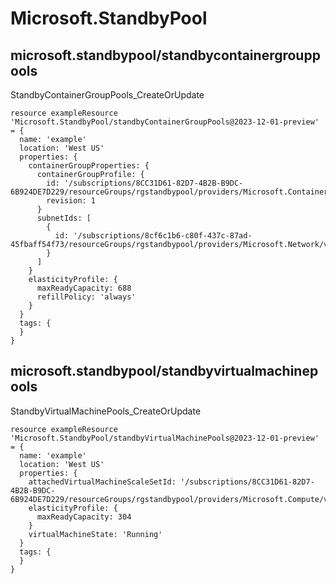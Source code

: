 # Microsoft.StandbyPool

## microsoft.standbypool/standbycontainergrouppools

StandbyContainerGroupPools_CreateOrUpdate
```bicep
resource exampleResource 'Microsoft.StandbyPool/standbyContainerGroupPools@2023-12-01-preview' = {
  name: 'example'
  location: 'West US'
  properties: {
    containerGroupProperties: {
      containerGroupProfile: {
        id: '/subscriptions/8CC31D61-82D7-4B2B-B9DC-6B924DE7D229/resourceGroups/rgstandbypool/providers/Microsoft.ContainerInstance/containerGroupProfiles/cgProfile'
        revision: 1
      }
      subnetIds: [
        {
          id: '/subscriptions/8cf6c1b6-c80f-437c-87ad-45fbaff54f73/resourceGroups/rgstandbypool/providers/Microsoft.Network/virtualNetworks/cgSubnet/subnets/cgSubnet'
        }
      ]
    }
    elasticityProfile: {
      maxReadyCapacity: 688
      refillPolicy: 'always'
    }
  }
  tags: {
  }
}
```

## microsoft.standbypool/standbyvirtualmachinepools

StandbyVirtualMachinePools_CreateOrUpdate
```bicep
resource exampleResource 'Microsoft.StandbyPool/standbyVirtualMachinePools@2023-12-01-preview' = {
  name: 'example'
  location: 'West US'
  properties: {
    attachedVirtualMachineScaleSetId: '/subscriptions/8CC31D61-82D7-4B2B-B9DC-6B924DE7D229/resourceGroups/rgstandbypool/providers/Microsoft.Compute/virtualMachineScaleSets/myVmss'
    elasticityProfile: {
      maxReadyCapacity: 304
    }
    virtualMachineState: 'Running'
  }
  tags: {
  }
}
```
